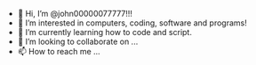- 👋 Hi, I’m @john00000077777!!!
- 👀 I’m interested in computers, coding, software and programs!
- 🌱 I’m currently learning how to code and script.
- 💞️ I’m looking to collaborate on ...
- 📫 How to reach me ...

<!---
john00000077777/john00000077777 is a ✨ special ✨ repository because its `README.md` (this file) appears on your GitHub profile.
You can click the Preview link to take a look at your changes.
--->
